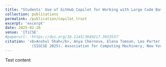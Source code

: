 ```yaml
---
title: "Students' Use of GitHub Copilot for Working with Large Code Bases"
collection: publications
permalink: /publication/copilot_trust
excerpt: 'excerpt'
date: 2025-02-26
venue: 'ITiCSE'
#paperurl: 'https://doi.org/10.1145/3649217.3653537'
citation: '<b>Anshul Shah</b>, Anya Chernova, Elena Tomson, Leo Porter, William G. Griswold, and Adalbert Gerald Soosai Raj. 2025 (Accepted). <u>Student Use of GitHub Copilot for Working with Large Code Bases</u>. In Proceedings of the 56th ACM Technical Symposium on Computer Science Education V. 1. <a href="({{ base_path }}/files/copilot_trust.pdf)"</a> 
            (SIGCSE 2025). Association for Computing Machinery, New York, NY, USA. '
---
```


Test content